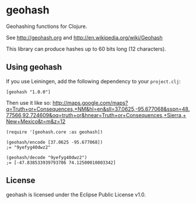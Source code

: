 # geohash

Geohashing functions for Clojure.

See http://geohash.org and http://en.wikipedia.org/wiki/Geohash

This library can produce hashes up to 60 bits long (12 characters).

## Using geohash

If you use Leiningen, add the following dependency to your `project.clj`:

    [geohash "1.0.0"]

Then use it like so:
http://maps.google.com/maps?q=Truth+or+Consequences,+NM&hl=en&sll=37.0625,-95.677068&sspn=48.77566,92.724609&oq=truth+or&hnear=Truth+or+Consequences,+Sierra,+New+Mexico&t=m&z=12

    (require '[geohash.core :as geohash])

    (geohash/encode [37.0625 -95.677068])
    ;= "9yefyg40dwz2"

    (geohash/decode "9yefyg40dwz2")
    ;= [-47.838533939793706 74.12500010803342]

## License

geohash is licensed under the Eclipse Public License v1.0.
